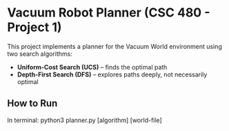 # Vacuum Robot Planner (CSC 480 - Project 1)

This project implements a planner for the Vacuum World environment using two search algorithms:
- **Uniform-Cost Search (UCS)** – finds the optimal path
- **Depth-First Search (DFS)** – explores paths deeply, not necessarily optimal

## How to Run

In terminal:
python3 planner.py [algorithm] [world-file]
